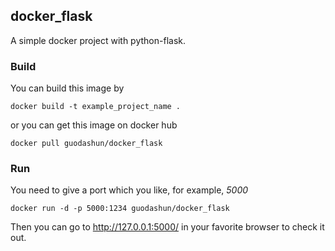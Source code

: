 ## docker_flask

A simple docker project with python-flask.

### Build

You can build this image by

```
docker build -t example_project_name .
```

or you can get this image on docker hub

```
docker pull guodashun/docker_flask
```

### Run

You need to give a port which you like, for example, *5000*

```
docker run -d -p 5000:1234 guodashun/docker_flask
```

Then you can go to http://127.0.0.1:5000/ in your favorite browser to check it out.


